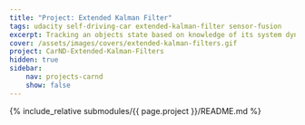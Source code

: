 ```yaml
---
title: "Project: Extended Kalman Filter"
tags: udacity self-driving-car extended-kalman-filter sensor-fusion
excerpt: Tracking an objects state based on knowledge of its system dynamics and the availability of noisy measurements
cover: /assets/images/covers/extended-kalman-filters.gif
project: CarND-Extended-Kalman-Filters
hidden: true
sidebar:
    nav: projects-carnd
    show: false
---
```


{% include_relative submodules/{{ page.project }}/README.md %}